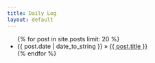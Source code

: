 ```yaml
---
title: Daily Log
layout: default
---
```


  <ul class="posts">
    {% for post in site.posts limit: 20 %}
      <li><span>{{ post.date | date_to_string }}</span> &raquo; <a href="{{ post.url }}">{{ post.title }}</a></li>
    {% endfor %}
  </ul>
